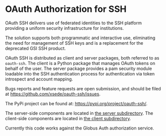 # OAuth Authorization for SSH

OAuth SSH delivers use of federated identities to the SSH
platform providing a uniform security infrastructure for institutions.

The solution supports both programmatic and interactive use, eliminating
the need for management of SSH keys and is a replacement for the
deprecated GSI SSH product.

OAuth SSH is distributed as client and server packages, both referred to as
`oauth-ssh`. The client is a Python package that manages OAuth tokens on
behalf of the user. The server package provides a pam security module loadable
into the SSH authentication process for authentication via token introspect and
account mapping.

Bugs reports and feature requests are open submission, and should be filed at
https://github.com/xsede/oauth-ssh/issues.

The PyPi project can be found at: https://pypi.org/project/oauth-ssh/.

The server-side components are located in [the server subdirectory](server/).
The client-side components are located in [the client subdirectory](client/).

Currently this code works against the Globus Auth authorization service.
